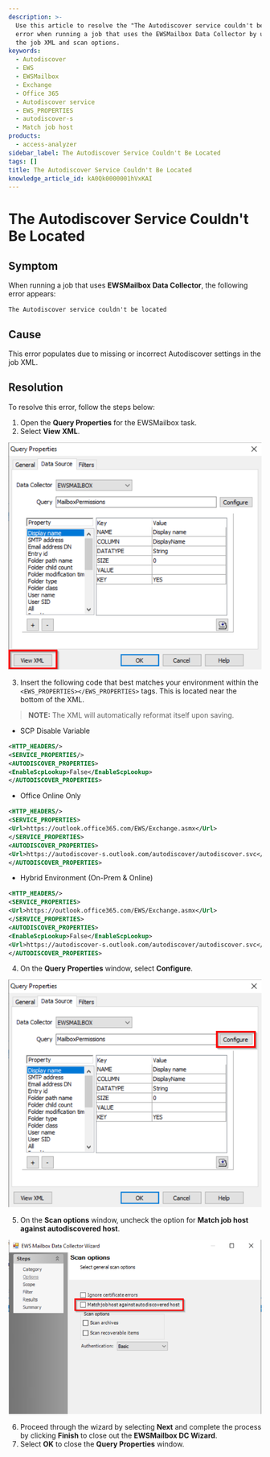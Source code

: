```yaml
---
description: >-
  Use this article to resolve the "The Autodiscover service couldn't be located"
  error when running a job that uses the EWSMailbox Data Collector by updating
  the job XML and scan options.
keywords:
  - Autodiscover
  - EWS
  - EWSMailbox
  - Exchange
  - Office 365
  - Autodiscover service
  - EWS_PROPERTIES
  - autodiscover-s
  - Match job host
products:
  - access-analyzer
sidebar_label: The Autodiscover Service Couldn't Be Located
tags: []
title: The Autodiscover Service Couldn't Be Located
knowledge_article_id: kA0Qk0000001hVxKAI
---
```


# The Autodiscover Service Couldn't Be Located

## Symptom

When running a job that uses **EWSMailbox Data Collector**, the following error appears:

```
The Autodiscover service couldn't be located
```

## Cause

This error populates due to missing or incorrect Autodiscover settings in the job XML.

## Resolution

To resolve this error, follow the steps below:

1. Open the **Query Properties** for the EWSMailbox task.
2. Select **View XML**.

![View XML screenshot](images/ka0Qk000000CDO5_0EMQk000008w1gf.png)

3. Insert the following code that best matches your environment within the ` <EWS_PROPERTIES></EWS_PROPERTIES> ` tags. This is located near the bottom of the XML.

> **NOTE:** The XML will automatically reformat itself upon saving.

- SCP Disable Variable
```xml
<HTTP_HEADERS/> 
<SERVICE_PROPERTIES/> 
<AUTODISCOVER_PROPERTIES> 
<EnableScpLookup>False</EnableScpLookup> 
</AUTODISCOVER_PROPERTIES> 
```

- Office Online Only
```xml
<HTTP_HEADERS/>
<SERVICE_PROPERTIES>
<Url>https://outlook.office365.com/EWS/Exchange.asmx</Url>
</SERVICE_PROPERTIES>
<AUTODISCOVER_PROPERTIES>
<Url>https://autodiscover-s.outlook.com/autodiscover/autodiscover.svc</Url>
</AUTODISCOVER_PROPERTIES>
```

- Hybrid Environment (On-Prem & Online)
```xml
<HTTP_HEADERS/>
<SERVICE_PROPERTIES>
<Url>https://outlook.office365.com/EWS/Exchange.asmx</Url>
</SERVICE_PROPERTIES>
<AUTODISCOVER_PROPERTIES>
<EnableScpLookup>False</EnableScpLookup>
<Url>https://autodiscover-s.outlook.com/autodiscover/autodiscover.svc</Url>
</AUTODISCOVER_PROPERTIES>
```

4. On the **Query Properties** window, select **Configure**.

![Configure button screenshot](images/ka0Qk000000CDO5_0EMQk000008vjWt.png)

5. On the **Scan options** window, uncheck the option for **Match job host against autodiscovered host**.

![Scan options screenshot](images/ka0Qk000000CDO5_0EMQk000008w3KH.png)

6. Proceed through the wizard by selecting **Next** and complete the process by clicking **Finish** to close out the **EWSMailbox DC Wizard**.
7. Select **OK** to close the **Query Properties** window.

